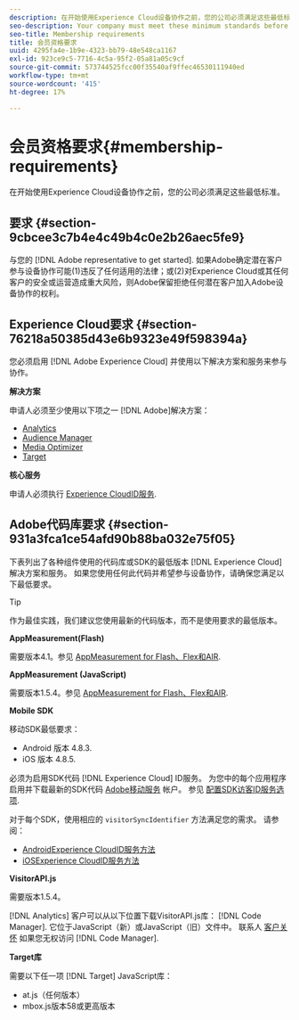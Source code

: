 ```yaml
---
description: 在开始使用Experience Cloud设备协作之前，您的公司必须满足这些最低标准。
seo-description: Your company must meet these minimum standards before you can start using the Experience Cloud Device Co-op.
seo-title: Membership requirements
title: 会员资格要求
uuid: 4295fa4e-1b9e-4323-bb79-48e548ca1167
exl-id: 923ce9c5-7716-4c5a-95f2-05a81a05c9cf
source-git-commit: 573744525fcc00f35540af9ffec46530111940ed
workflow-type: tm+mt
source-wordcount: '415'
ht-degree: 17%

---
```


# 会员资格要求{#membership-requirements}

在开始使用Experience Cloud设备协作之前，您的公司必须满足这些最低标准。

## 要求 {#section-9cbcee3c7b4e4c49b4c0e2b26aec5fe9}

与您的 [!DNL Adobe representative to get started]. 如果Adobe确定潜在客户参与设备协作可能(1)违反了任何适用的法律；或(2)对Experience Cloud或其任何客户的安全或运营造成重大风险，则Adobe保留拒绝任何潜在客户加入Adobe设备协作的权利。

## Experience Cloud要求 {#section-76218a50385d43e6b9323e49f598394a}

您必须启用 [!DNL Adobe Experience Cloud] 并使用以下解决方案和服务来参与协作。

**解决方案**

申请人必须至少使用以下项之一 [!DNL Adobe]解决方案：

* [Analytics](http://www.adobe.com/cn/marketing-cloud/web-analytics.html)
* [Audience Manager](http://www.adobe.com/cn/marketing-cloud/data-management-platform.html)
* [Media Optimizer](http://www.adobe.com/marketing-cloud/online-advertising-management.html)
* [Target](http://www.adobe.com/cn/marketing-cloud/testing-targeting.html)

**核心服务**

申请人必须执行 [Experience CloudID服务](https://docs.adobe.com/content/help/zh-Hans/id-service/using/home.html).

## Adobe代码库要求 {#section-931a3fca1ce54afd90b88ba032e75f05}

下表列出了各种组件使用的代码库或SDK的最低版本 [!DNL Experience Cloud] 解决方案和服务。 如果您使用任何此代码并希望参与设备协作，请确保您满足以下最低要求。

>[!TIP]
>
>作为最佳实践，我们建议您使用最新的代码版本，而不是使用要求的最低版本。

**AppMeasurement(Flash)**

需要版本4.1。参见 [AppMeasurement for Flash、Flex和AIR](https://github.com/AdobeDocs/analytics-1.4-apis/blob/master/docs/data-insertion-api/index.md).

**AppMeasurement (JavaScript)**

需要版本1.5.4。参见 [AppMeasurement for Flash、Flex和AIR](https://docs.adobe.com/content/help/zh-Hans/analytics/implementation/js/migrate-from-hcode.html).

**Mobile SDK**

移动SDK最低要求：

* Android 版本 4.8.3.
* iOS 版本 4.8.5.

必须为启用SDK代码 [!DNL Experience Cloud] ID服务。 为您中的每个应用程序启用并下载最新的SDK代码 [Adobe移动服务](https://mobilemarketing.adobe.com/) 帐户。 参见 [配置SDK访客ID服务选项](https://docs.adobe.com/content/help/zh-Hans/mobile-services/using/manage-app-settings-ug/configuring-app/t-config-visitor.html).

对于每个SDK，使用相应的 `visitorSyncIdentifier` 方法满足您的需求。 请参阅：

* [AndroidExperience CloudID服务方法](https://docs.adobe.com/content/help/en/mobile-services/android/experience-cloud-android/mcvid.html)
* [iOSExperience CloudID服务方法](https://docs.adobe.com/content/help/en/mobile-services/ios/exp-cloud-ios/mcvid.html)

**VisitorAPI.js**

需要版本1.5.4。

[!DNL Analytics] 客户可以从以下位置下载VisitorAPI.js库： [!DNL Code Manager]. 它位于JavaScript（新）或JavaScript（旧）文件中。 联系人 [客户关怀](https://helpx.adobe.com/cn/marketing-cloud/contact-support.html) 如果您无权访问 [!DNL Code Manager].

**Target库**

需要以下任一项 [!DNL Target] JavaScript库：

* at.js（任何版本）
* mbox.js版本58或更高版本
